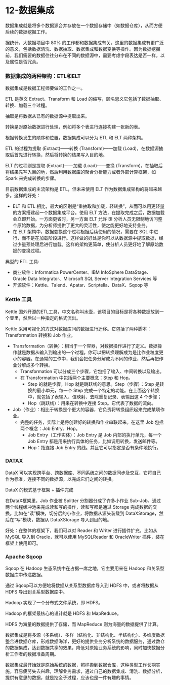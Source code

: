 # 12-数据集成

数据集成就是将多个数据源合并存放在一个数据存储中（如数据仓库），从而方便后续的数据挖掘工作。

据统计，大数据项目中 80% 的工作都和数据集成有关，这里的数据集成有更广泛的意义，包括数据清洗、数据抽取、数据集成和数据变换等操作。因为数据挖掘前，我们需要的数据往往分布在不同的数据源中，需要考虑字段表达是否一样，以及属性是否冗余。

### 数据集成的两种架构：ETL和ELT

数据集成是数据工程师要做的工作之一。

ETL 是英文 Extract、Transform 和 Load 的缩写，顾名思义它包括了数据抽取、转换、加载三个过程。

抽取是将数据从已有的数据源中提取出来。

转换是对原始数据进行处理，例如将多个表进行连接构建一张新的表。

根据转换发生的顺序和位置，数据集成可以分为 ETL 和 ELT 两种架构。

ETL 的过程为提取 (Extract)——转换 (Transform)——加载 (Load)，在数据源抽取后首先进行转换，然后将转换的结果写入目的地。

ELT 的过程则是提取 (Extract)——加载 (Load)——变换 (Transform)，在抽取后将结果先写入目的地，然后利用数据库的聚合分析能力或者外部计算框架，如 Spark 来完成转换的步骤。

目前数据集成的主流架构是 ETL，但未来使用 ELT 作为数据集成架构的将越来越多。这样的好处：

* ELT 和 ETL 相比，最大的区别是“重抽取和加载，轻转换”，从而可以用更轻量的方案搭建起一个数据集成平台。使用 ELT 方法，在提取完成之后，数据加载会立即开始。一方面更省时，另一方面 ELT 允许 BI 分析人员无限制地访问整个原始数据，为分析师提供了更大的灵活性，使之能更好地支持业务。
* 在 ELT 架构中，数据变换这个过程根据后续使用的情况，需要在 SQL 中进行，而不是在加载阶段进行。这样做的好处是你可以从数据源中提取数据，经过少量预处理后进行加载。这样的架构更简单，使分析人员更好地了解原始数据的变换过程。

典型的 ETL 工具:

* 商业软件：Informatica PowerCenter、IBM InfoSphere DataStage、Oracle Data Integrator、Microsoft SQL Server Integration Services 等
* 开源软件：Kettle、Talend、Apatar、Scriptella、DataX、Sqoop 等

### Kettle 工具

Kettle 国外开源的ETL工具，中文名称叫水壶，该项目的目标是将各种数据放到一个壶里，然后以一种指定的格式流出。

Kettle 采用可视化的方式对数据库间的数据进行迁移。它包括了两种脚本：Transformation 转换和 Job 作业。

* Transformation（转换）：相当于一个容器，对数据操作进行了定义。数据操作就是数据从输入到输出的一个过程。你可以把转换理解成为是比作业粒度更小的容器。在通常的工作中，我们会把任务分解成为不同的作业，然后再把作业分解成多个转换。
  * Transformation 可以分成三个步骤，它包括了输入、中间转换以及输出。
  * 在 Transformation 中包括两个主要概念：Step 和 Hop。
    * Step 的就是步骤，Hop 就是跳跃线的意思。Step（步骤）：Step 是转换的最小单元，每一个 Step 完成一个特定的功能。在上面这个转换中，就包括了表输入、值映射、去除重复记录、表输出这 4 个步骤；
    * Hop（跳跃线）：用来在转换中连接 Step。它代表了数据的流向。
* Job（作业）：相比于转换是个更大的容器，它负责将转换组织起来完成某项作业。
  * 完整的任务，实际上是将创建好的转换和作业串联起来。在这里 Job 包括两个概念：Job Entry、Hop。
    * Job Entry（工作实体）：Job Entry 是 Job 内部的执行单元，每一个 Job Entry 都是用来执行具体的任务，比如调用转换，发送邮件等。
    * Hop：指连接 Job Entry 的线。并且它可以指定是否有条件地执行。

### DATAX

DataX 可以实现跨平台、跨数据库、不同系统之间的数据同步及交互，它将自己作为标准，连接不同的数据源，以完成它们之间的转换。

DataX 的模式基于框架 + 插件完成

在DataX框架里，Job 作业被 Splitter 分割器分成了许多小作业 Sub-Job。通过两个线程缓冲池来完成读和写的操作，读和写都是通过 Storage 完成数据的交换。比如在“读”模块，切分后的小作业，将数据从源头装载到 DataXStorage，然后在“写”模块，数据从 DataXStorage 导入到目的地。

好处：在整体的框架下，我们可以对 Reader 和 Writer 进行插件扩充，比如从 MySQL 导入到 Oracle，就可以使用 MySQLReader 和 OracleWriter 插件，装在框架上使用即可。

### Apache Sqoop

Sqoop 在 Hadoop 生态系统中在占据一席之地，它主要用来在 Hadoop 和关系型数据库中传递数据。

通过 Sqoop可以方便地将数据从关系型数据库导入到 HDFS 中，或者将数据从 HDFS 导出到关系型数据库中。

Hadoop 实现了一个分布式文件系统，即 HDFS。

Hadoop 的框架最核心的设计就是 HDFS 和 MapReduce。

HDFS 为海量的数据提供了存储，而 MapReduce 则为海量的数据提供了计算。





数据集成是将多源（多系统）、多样（结构化、非结构化、半结构化）、多维度数据整合进数据仓库，形成数据海洋，更好的提供业务分析系统的数据服务，通过数仓的数据集成，达到数据共享的效果，降低对原始业务系统的影响，同时加快数据分析工作者的数据准备周期。

数据集成最开始就是原始系统的数据，照样搬到数据仓库，这种类型工作长期实施，容易疲劳失去兴趣，理解业务需求，通过自己的数据集成、清洗、数据分析，提供有意思的数据，就是挖金子过程，应该也是一件有趣的事情。